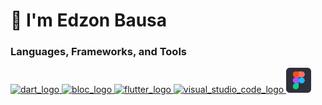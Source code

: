 # 👋 I'm Edzon Bausa

### Languages, Frameworks, and Tools
<p align="left"> 
  <a href="https://dart.dev/" target="_blank"> 
    <img src="https://plugins.jetbrains.com/files/6351/160215/icon/pluginIcon.svg" alt="dart_logo" width="40" height="40"/>
  </a> 
  <a href="https://bloclibrary.dev/#/" target="_blank"> 
    <img src="https://plugins.jetbrains.com/files/12129/155848/icon/pluginIcon.svg" alt="bloc_logo" width="40" height="40"/>
  </a> 
  <a href="https://flutter.dev/" target="_blank"> 
    <img src="https://plugins.jetbrains.com/files/9212/160308/icon/pluginIcon.svg" alt="flutter_logo" width="40" height="40"/>
  </a>
  <a href="https://code.visualstudio.com/" target="_blank"> 
    <img src="https://upload.wikimedia.org/wikipedia/commons/9/9a/Visual_Studio_Code_1.35_icon.svg" alt="visual_studio_code_logo" width="40" height="40"/>
  </a> 
  <a href="https://www.figma.com/" target="_blank"> 
    <img src="/figma_ic.svg" alt="figma" width="40" height="40"/> 
  </a> 
</p>

